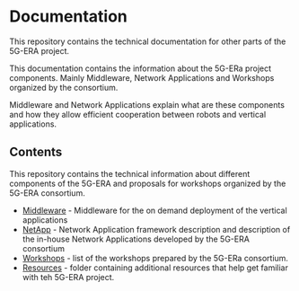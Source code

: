 # Documentation

This repository contains the technical documentation for other parts of the 5G-ERA project.

This documentation contains the information about the 5G-ERa project components. Mainly Middleware, Network Applications and Workshops organized by the consortium. 

Middleware and Network Applications explain what are these components and how they allow efficient cooperation between robots and vertical applications. 

## Contents

This repository contains the technical information about different components of the 5G-ERA and proposals for workshops organized by the 5G-ERA consortium.

* [Middleware](./Middleware/readme.md) - Middleware for the on demand deployment of the vertical applications
* [NetApp](./NetApp/readme.md) - Network Application framework description and description of the in-house Network Applications developed by the 5G-ERA consortium
* [Workshops](./Workshops/readme.md) - list of the workshops prepared by the 5G-ERa consortium.
* [Resources](./Resources/readme.md) - folder containing additional resources that help get familiar with teh 5G-ERA project.
